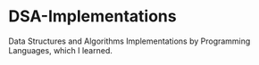 # DSA-Implementations
Data Structures and Algorithms Implementations by Programming Languages, which I learned.
